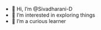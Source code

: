 - 👋 Hi, I’m @Sivadharani-D
- 👀 I’m interested in exploring things
- 🌱 I’m a curious learner

<!---
Sivadharani-D/Sivadharani-D is a ✨ special ✨ repository because its `README.md` (this file) appears on your GitHub profile.
You can click the Preview link to take a look at your changes.
--->
